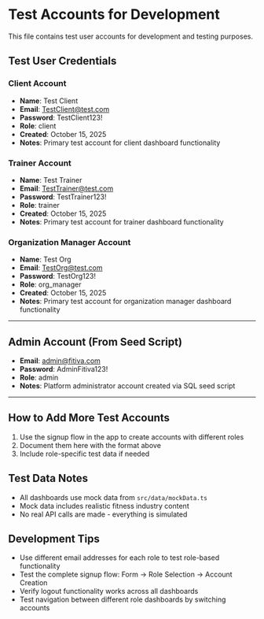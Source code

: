 # Test Accounts for Development

This file contains test user accounts for development and testing purposes.

## Test User Credentials

### Client Account
- **Name**: Test Client
- **Email**: TestClient@test.com
- **Password**: TestClient123!
- **Role**: client
- **Created**: October 15, 2025
- **Notes**: Primary test account for client dashboard functionality

### Trainer Account
- **Name**: Test Trainer
- **Email**: TestTrainer@test.com
- **Password**: TestTrainer123!
- **Role**: trainer
- **Created**: October 15, 2025
- **Notes**: Primary test account for trainer dashboard functionality

### Organization Manager Account
- **Name**: Test Org
- **Email**: TestOrg@test.com
- **Password**: TestOrg123!
- **Role**: org_manager
- **Created**: October 15, 2025
- **Notes**: Primary test account for organization manager dashboard functionality

---

## Admin Account (From Seed Script)
- **Email**: admin@fitiva.com
- **Password**: AdminFitiva123!
- **Role**: admin
- **Notes**: Platform administrator account created via SQL seed script

---

## How to Add More Test Accounts

1. Use the signup flow in the app to create accounts with different roles
2. Document them here with the format above
3. Include role-specific test data if needed

## Test Data Notes

- All dashboards use mock data from `src/data/mockData.ts`
- Mock data includes realistic fitness industry content
- No real API calls are made - everything is simulated

## Development Tips

- Use different email addresses for each role to test role-based functionality
- Test the complete signup flow: Form → Role Selection → Account Creation
- Verify logout functionality works across all dashboards
- Test navigation between different role dashboards by switching accounts